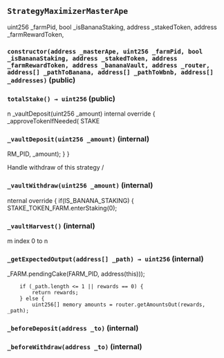 ## `StrategyMaximizerMasterApe`

uint256 _farmPid,
        bool _isBananaStaking,
        address _stakedToken,
        address _farmRewardToken,




### `constructor(address _masterApe, uint256 _farmPid, bool _isBananaStaking, address _stakedToken, address _farmRewardToken, address _bananaVault, address _router, address[] _pathToBanana, address[] _pathToWbnb, address[] _addresses)` (public)





### `totalStake() → uint256` (public)

n _vaultDeposit(uint256 _amount) internal override {
        _approveTokenIfNeeded(
            STAKE



### `_vaultDeposit(uint256 _amount)` (internal)

RM_PID, _amount);
        }
    }
    
Handle withdraw of this strategy
    /



### `_vaultWithdraw(uint256 _amount)` (internal)

nternal override {
        if(IS_BANANA_STAKING) {
            STAKE_TOKEN_FARM.enterStaking(0);



### `_vaultHarvest()` (internal)

m index 0 to n




### `_getExpectedOutput(address[] _path) → uint256` (internal)

_FARM.pendingCake(FARM_PID, address(this)));

        if (_path.length <= 1 || rewards == 0) {
            return rewards;
        } else {
            uint256[] memory amounts = router.getAmountsOut(rewards, _path);



### `_beforeDeposit(address _to)` (internal)





### `_beforeWithdraw(address _to)` (internal)








